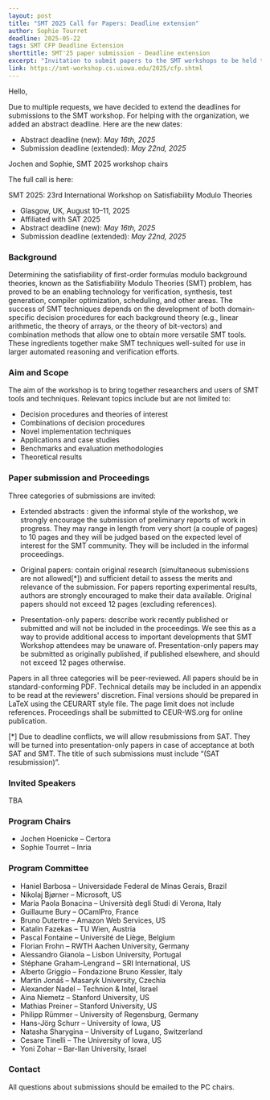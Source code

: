 ```yaml
---
layout: post
title: "SMT 2025 Call for Papers: Deadline extension"
author: Sophie Tourret
deadline: 2025-05-22
tags: SMT CFP Deadline Extension
shorttitle: SMT'25 paper submission - Deadline extension
excerpt: "Invitation to submit papers to the SMT workshops to be held together with the 2025 SAT conference."
link: https://smt-workshop.cs.uiowa.edu/2025/cfp.shtml
---
```


Hello,

Due to multiple requests, we have decided to extend the deadlines for submissions to the SMT workshop. For helping with the organization, we added an abstract deadline. Here are the new dates:

 * Abstract deadline (new): *May 16th, 2025*
 * Submission deadline (extended): *May 22nd, 2025*

Jochen and Sophie, 
SMT 2025 workshop chairs


The full call is here:

SMT 2025: 23rd International Workshop on Satisfiability Modulo Theories

 * Glasgow, UK, August 10–11, 2025
 * Affiliated with SAT 2025
 * Abstract deadline (new): *May 16th, 2025*
 * Submission deadline (extended): *May 22nd, 2025*

### Background

Determining the satisfiability of first-order formulas modulo background theories, known as the Satisfiability Modulo Theories (SMT) problem, has proved to be an enabling technology for verification, synthesis, test generation, compiler optimization, scheduling, and other areas. The success of SMT techniques depends on the development of both domain-specific decision procedures for each background theory (e.g., linear arithmetic, the theory of arrays, or the theory of bit-vectors) and combination methods that allow one to obtain more versatile SMT tools. These ingredients together make SMT techniques well-suited for use in larger automated reasoning and verification efforts.

### Aim and Scope

The aim of the workshop is to bring together researchers and users of SMT tools and techniques. Relevant topics include but are not limited to:

- Decision procedures and theories of interest
- Combinations of decision procedures
- Novel implementation techniques
- Applications and case studies
- Benchmarks and evaluation methodologies
- Theoretical results

### Paper submission and Proceedings

Three categories of submissions are invited:

- Extended abstracts : given the informal style of the workshop, we strongly encourage the submission of preliminary reports of work in progress. They may range in length from very short (a couple of pages) to 10 pages and they will be judged based on the expected level of interest for the SMT community. They will be included in the informal proceedings.

- Original papers: contain original research (simultaneous submissions are not allowed[*]) and sufficient detail to assess the merits and relevance of the submission. For papers reporting experimental results, authors are strongly encouraged to make their data available. Original papers should not exceed 12 pages (excluding references).

- Presentation-only papers: describe work recently published or submitted and will not be included in the proceedings. We see this as a way to provide additional access to important developments that SMT Workshop attendees may be unaware of. Presentation-only papers may be submitted as originally published, if published elsewhere, and should not exceed 12 pages otherwise.

Papers in all three categories will be peer-reviewed. All papers should be in standard-conforming PDF. Technical details may be included in an appendix to be read at the reviewers' discretion. Final versions should be prepared in LaTeX using the CEURART style file. The page limit does not include references. Proceedings shall be submitted to CEUR-WS.org for online publication.

[*] Due to deadline conflicts, we will allow resubmissions from SAT. They will be turned into presentation-only papers in case of acceptance at both SAT and SMT. The title of such submissions must include “(SAT resubmission)”.

### Invited Speakers

TBA

### Program Chairs

* Jochen Hoenicke – Certora
* Sophie Tourret – Inria

### Program Committee

* Haniel Barbosa – Universidade Federal de Minas Gerais, Brazil
* Nikolaj Bjørner 	– Microsoft, US
* Maria Paola Bonacina – Università degli Studi di Verona, Italy
* Guillaume Bury – OCamlPro, France
* Bruno Dutertre – Amazon Web Services, US
* Katalin Fazekas – TU Wien, Austria
* Pascal Fontaine – Université de Liège, Belgium
* Florian Frohn – RWTH Aachen University, Germany
* Alessandro Gianola – Lisbon University, Portugal
* Stéphane Graham-Lengrand – SRI International, US
* Alberto Griggio – Fondazione Bruno Kessler, Italy
* Martin Jonáš – Masaryk University, Czechia
* Alexander Nadel – Technion & Intel, Israel
* Aina Niemetz – Stanford University, US
* Mathias Preiner – Stanford University, US
* Philipp Rümmer – University of Regensburg, Germany
* Hans-Jörg Schurr – University of Iowa, US
* Natasha Sharygina – University of Lugano, Switzerland
* Cesare Tinelli – The University of Iowa, US
* Yoni Zohar – Bar-Ilan University, Israel

### Contact

All questions about submissions should be emailed to the PC chairs.


